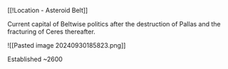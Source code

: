 [[!Location - Asteroid Belt]]

Current capital of Beltwise politics after the destruction of Pallas and the fracturing of Ceres thereafter. 

![[Pasted image 20240930185823.png]]

Established ~2600

